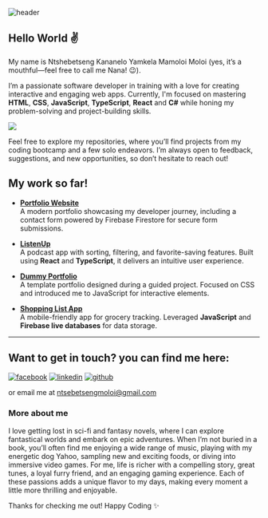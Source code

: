 
![header](https://github.com/user-attachments/assets/38ccd08e-eff0-452f-b9fd-18c40a4b91bd)
## Hello World :v:
My name is Ntshebetseng Kananelo Yamkela Mamoloi Moloi (yes, it’s a mouthful—feel free to call me Nana! :wink:).

I’m a passionate software developer in training with a love for creating interactive and engaging web apps. Currently, I'm focused on mastering **HTML**, **CSS**, **JavaScript**, **TypeScript**, **React** and **C#** while honing my problem-solving and project-building skills.

<a href="https://skillicons.dev"><img src="https://skillicons.dev/icons?i=html,css,js,ts,react,c#" /></a>

Feel free to explore my repositories, where you’ll find projects from my coding bootcamp and a few solo endeavors. I’m always open to feedback, suggestions, and new opportunities, so don’t hesitate to reach out!


## My work so far!

- **[Portfolio Website](https://github.com/NtshebetsengM/Ntshebetseng-Portfolio-website)**  
  A modern portfolio showcasing my developer journey, including a contact form powered by Firebase Firestore for secure form submissions.

- **[ListenUp](https://github.com/NtshebetsengM/CS20240200_WFO2407_D_NtshebetsengMoloi_DJS11)**  
  A podcast app with sorting, filtering, and favorite-saving features. Built using **React** and **TypeScript**, it delivers an intuitive user experience.

- **[Dummy Portfolio](https://github.com/NtshebetsengM/Module_7R_CS20240200_WFO2407_D_Ntshebetseng-Moloi_SDF07_R)**  
  A template portfolio designed during a guided project. Focused on CSS and introduced me to JavaScript for interactive elements.

- **[Shopping List App](https://github.com/NtshebetsengM/Module_10R_CS20240200_WFO2407_D_Ntshebetseng-Moloi_SDF10_R)**  
  A mobile-friendly app for grocery tracking. Leveraged **JavaScript** and **Firebase live databases** for data storage.

---
## Want to get in touch? you can find me here:
[![facebook](https://github.com/shikhar1020jais1/Git-Social/blob/master/Icons/Facebook.png (Facebook))][1]
[![linkedin](https://github.com/shikhar1020jais1/Git-Social/blob/master/Icons/LinkedIn.png (LinkedIn))][4]
[![github](https://github.com/shikhar1020jais1/Git-Social/blob/master/Icons/Github.png (Github))][5]

[1]: https://www.facebook.com/nmoloi3
[4]: https://www.linkedin.com/in/ntshebetseng-moloi-3a2900317/
[5]: https://www.github.com/NtshebetsengM

or email me at ntsebetsengmoloi@gmail.com

### More about me
I love getting lost in sci-fi and fantasy novels, where I can explore fantastical worlds and embark on epic adventures. When I’m not buried in a book, you’ll often find me enjoying a wide range of music, playing with my energetic dog Yahoo, sampling new and exciting foods, or diving into immersive video games. For me, life is richer with a compelling story, great tunes, a loyal furry friend, and an engaging gaming experience. Each of these passions adds a unique flavor to my days, making every moment a little more thrilling and enjoyable.

Thanks for checking me out! 
Happy Coding :sparkles:
